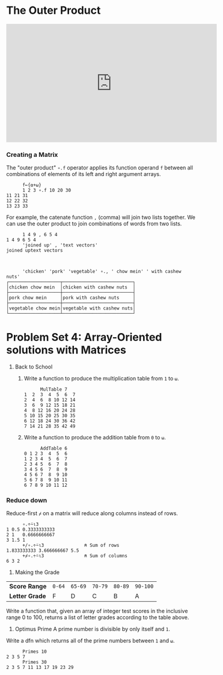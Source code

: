 # The Outer Product

<div class="center">
<div></div>
<iframe width="560" height="315" src="https://www.youtube.com/embed/m2krbWBd1WU" frameborder="0" allow="accelerometer; autoplay; encrypted-media; gyroscope; picture-in-picture" allowfullscreen></iframe>
<div></div>
</div>

### Creating a Matrix
The "outer product" `∘.f` operator applies its function operand `f` between all combinations of elements of its left and right argument arrays. 

```APL
      f←{⍺+⍵}
      1 2 3 ∘.f 10 20 30
11 21 31
12 22 32
13 23 33
```

For example, the catenate function `,` (comma) will join two lists together. We can use the outer product to join combinations of words from two lists. 

```APL
      1 4 9 , 6 5 4
1 4 9 6 5 4
      'joined up' , 'text vectors'
joined uptext vectors



      'chicken' 'pork' 'vegetable' ∘., ' chow mein' ' with cashew nuts'
┌───────────────────┬──────────────────────────┐
│chicken chow mein  │chicken with cashew nuts  │
├───────────────────┼──────────────────────────┤
│pork chow mein     │pork with cashew nuts     │
├───────────────────┼──────────────────────────┤
│vegetable chow mein│vegetable with cashew nuts│
└───────────────────┴──────────────────────────┘
```

# Problem Set 4: Array-Oriented solutions with Matrices

1. Back to School
    1. Write a function to produce the multiplication table from `1` to `⍵`. 
    
        ```APL
              MulTable 7
        1  2  3  4  5  6  7
        2  4  6  8 10 12 14
        3  6  9 12 15 18 21
        4  8 12 16 20 24 28
        5 10 15 20 25 30 35
        6 12 18 24 30 36 42
        7 14 21 28 35 42 49          
        ```
        
    1. Write a function to produce the addition table from `0` to `⍵`.
    
        ```APL
              AddTable 6
        0 1 2 3  4  5  6
        1 2 3 4  5  6  7
        2 3 4 5  6  7  8
        3 4 5 6  7  8  9
        4 5 6 7  8  9 10
        5 6 7 8  9 10 11
        6 7 8 9 10 11 12         
        ```

### Reduce down     

Reduce-first `⌿` on a matrix will reduce along columns instead of rows. 

```APL
      ∘.÷⍨⍳3
1 0.5 0.3333333333
2 1   0.6666666667
3 1.5 1           
      +/∘.÷⍨⍳3               ⍝ Sum of rows
1.833333333 3.666666667 5.5
      +⌿∘.÷⍨⍳3               ⍝ Sum of columns
6 3 2   
```

1. Making the Grade

|   |   |   |   |   |   |
|---|---|---|---|---|---|
|**Score Range**|`0-64`|`65-69`|`70-79`|`80-89`|`90-100`|
|**Letter Grade**|F|D|C|B|A|

Write a function that, given an array of integer test scores in the inclusive range 0 to 100, returns a list of letter grades according to the table above.

1. Optimus Prime
A prime number is divisible by only itself and `1`.

Write a dfn which returns all of the prime numbers between `1` and `⍵`.

```APL
      Primes 10
2 3 5 7
      Primes 30
2 3 5 7 11 13 17 19 23 29   
``` 